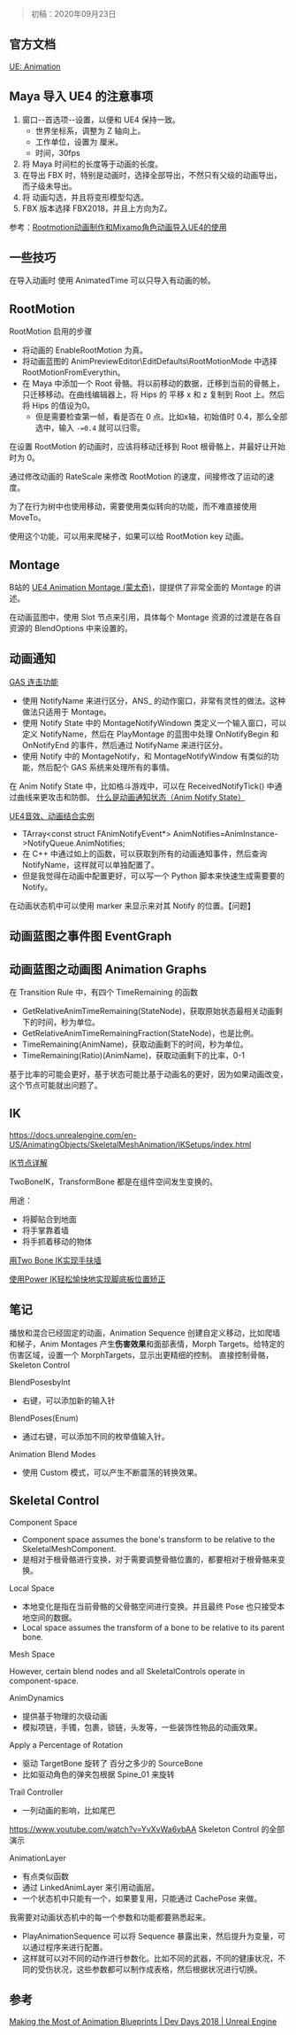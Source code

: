 > 初稿：2020年09月23日

## 官方文档
[UE: Animation](https://docs.unrealengine.com/zh-CN/Engine/Animation/index.html)

## Maya 导入 UE4 的注意事项
1. 窗口--首选项--设置，以便和 UE4 保持一致。
   - 世界坐标系，调整为 Z 轴向上。
   - 工作单位，设置为 厘米。
   - 时间，30fps
2. 将 Maya 时间栏的长度等于动画的长度。
3. 在导出 FBX 时，特别是动画时，选择全部导出，不然只有父级的动画导出，而子级未导出。
4. 将 动画勾选，并且将变形模型勾选。
5. FBX 版本选择 FBX2018，并且上方向为Z。

参考：[Rootmotion动画制作和Mixamo角色动画导入UE4的使用](https://www.bilibili.com/video/BV1Zp411d7E4?t=737)

## 一些技巧
在导入动画时 使用 AnimatedTime 可以只导入有动画的帧。

## RootMotion

RootMotion 启用的步骤
- 将动画的 EnableRootMotion 为真。
- 将动画蓝图的 AnimPreviewEditor\EditDefaults\RootMotionMode 中选择 RootMotionFromEverythin。
- 在 Maya 中添加一个 Root 骨骼。将以前移动的数据，迁移到当前的骨骼上，只迁移移动。在曲线编辑器上，将 Hips 的 平移 x 和 z 复制到 Root 上。然后将 Hips 的值设为0。
  - 但是需要检查第一帧，看是否在 0 点。比如x轴，初始值时 0.4，那么全部选中，输入 `-=0.4` 就可以归零。

在设置 RootMotion 的动画时，应该将移动迁移到 Root 根骨骼上，并最好让开始时为 0。

通过修改动画的 RateScale 来修改 RootMotion 的速度，间接修改了运动的速度。

为了在行为树中也使用移动，需要使用类似转向的功能，而不难直接使用 MoveTo。

使用这个功能，可以用来爬梯子，如果可以给 RootMotion key 动画。

## Montage
B站的 [UE4 Animation Montage (蒙太奇)](https://www.bilibili.com/video/BV1q7411d7xb)，提提供了非常全面的 Montage 的讲述。

在动画蓝图中，使用 Slot 节点来引用，具体每个 Montage 资源的过渡是在各自资源的 BlendOptions 中来设置的。

## 动画通知
[GAS 连击功能](https://historia.co.jp/archives/15422/)
- 使用 NotifyName 来进行区分，ANS_ 的动作窗口，非常有灵性的做法。这种做法只适用于 Montage。
- 使用 Notify State 中的 MontageNotifyWindown 类定义一个输入窗口，可以定义 NotifyName，然后在 PlayMontage 的蓝图中处理 OnNotifyBegin 和 OnNotifyEnd 的事件，然后通过 NotifyName 来进行区分。
- 使用 Notify 中的 MontageNotify，和 MontageNotifyWindow 有类似的功能，然后配个 GAS 系统来处理所有的事情。

在 Anim Notify State 中，比如格斗游戏中，可以在 ReceivedNotifyTick() 中通过曲线来更攻击和防御。
[什么是动画通知状态（Anim Notify State）](https://zhuanlan.zhihu.com/p/339947820)

[UE4音效、动画结合实例](https://www.cnblogs.com/wzj998/p/7512799.html)
- TArray<const struct FAnimNotifyEvent*> AnimNotifies=AnimInstance->NotifyQueue.AnimNotifies;
- 在 C++ 中通过如上的函数，可以获取到所有的动画通知事件，然后查询 NotifyName，这样就可以单独配置了。
- 但是我觉得在动画中配置更好，可以写一个 Python 脚本来快速生成需要要的 Notify。

在动画状态机中可以使用 marker 来显示来对其 Notify 的位置。【问题】


## 动画蓝图之事件图 EventGraph

## 动画蓝图之动画图 Animation Graphs

在 Transition Rule 中，有四个 TimeRemaining 的函数
- GetRelativeAnimTimeRemaining(StateNode)，获取原始状态最相关动画剩下的时间，秒为单位。
- GetRelativeAnimTimeRemainingFraction(StateNode)，也是比例。
- TimeRemaining(AnimName)，获取动画剩下的时间，秒为单位。
- TimeRemaining(Ratio)(AnimName)，获取动画剩下的比率，0-1

基于比率的可能会更好，基于状态可能比基于动画名的更好，因为如果动画改变，这个节点可能就出问题了。

## IK
https://docs.unrealengine.com/en-US/AnimatingObjects/SkeletalMeshAnimation/IKSetups/index.html

[IK节点详解](https://zhuanlan.zhihu.com/p/41425611)

TwoBoneIK，TransformBone 都是在组件空间发生变换的。

用途：
- 将脚贴合到地面
- 将手掌靠着墙
- 将手抓着移动的物体

[用Two Bone IK实现手扶墙](https://zhuanlan.zhihu.com/p/343814763)

[使用Power IK轻松愉快地实现脚底板位置矫正](https://zhuanlan.zhihu.com/p/342095610)

## 笔记
播放和混合已经固定的动画，Animation Sequence
创建自定义移动，比如爬墙和梯子，Anim Montages
产生**伤害效果**和面部表情，Morph Targets。给特定的伤害区域，设置一个 MorphTargets，显示出更精细的控制。
直接控制骨骼，Skeleton Control

BlendPosesbyInt
- 右键，可以添加新的输入针

BlendPoses(Enum)
- 通过右键，可以添加不同的枚举值输入针。

Animation Blend Modes
- 使用 Custom 模式，可以产生不断震荡的转换效果。

## Skeletal Control

Component Space
- Component space assumes the bone's transform to be relative to the SkeletalMeshComponent.
- 是相对于根骨骼进行变换，对于需要调整骨骼位置的，都要相对于根骨骼来变换。

Local Space
- 本地变化是指在当前骨骼的父骨骼空间进行变换。并且最终 Pose 也只接受本地空间的数据。
- Local space assumes the transform of a bone to be relative to its parent bone.

Mesh Space

However, certain blend nodes and all SkeletalControls operate in component-space. 

AnimDynamics
- 提供基于物理的次级动画
- 模拟项链，手镯，包裹，锁链，头发等，一些装饰性物品的动画效果。

Apply a Percentage of Rotation
- 驱动 TargetBone 旋转了 百分之多少的 SourceBone
- 比如驱动角色的弹夹包根据 Spine_01 来旋转

Trail Controller
- 一列动画的影响，比如尾巴

https://www.youtube.com/watch?v=YvXvWa6vbAA
Skeleton Control 的全部演示

AnimationLayer
- 有点类似函数
- 通过 LinkedAnimLayer 来引用动画层。
- 一个状态机中只能有一个，如果要复用，只能通过 CachePose 来做。

我需要对动画状态机中的每一个参数和功能都要熟悉起来。
- PlayAnimationSequence 可以将 Sequence 暴露出来，然后提升为变量，可以通过程序来进行配置。
- 这样就可以对不同的动作进行参数化。比如不同的武器，不同的健康状况，不同的受伤状况，这些参数都可以制作成表格，然后根据状况进行切换。



## 参考
[Making the Most of Animation Blueprints | Dev Days 2018 | Unreal Engine](https://www.youtube.com/watch?v=YjQRBHvltOk)

